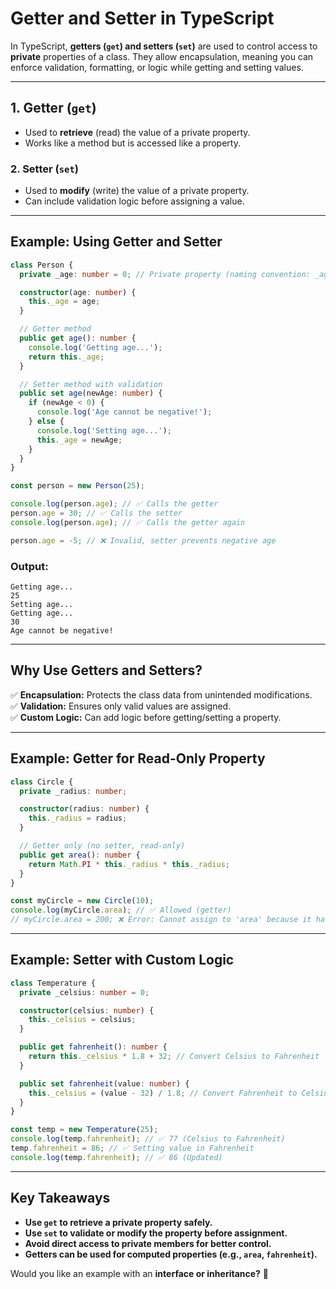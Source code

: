 # **Getter and Setter in TypeScript**

In TypeScript, **getters (`get`) and setters (`set`)** are used to control access to **private** properties of a class. They allow encapsulation, meaning you can enforce validation, formatting, or logic while getting and setting values.

---

## **1. Getter (`get`)**

- Used to **retrieve** (read) the value of a private property.
- Works like a method but is accessed like a property.

### **2. Setter (`set`)**

- Used to **modify** (write) the value of a private property.
- Can include validation logic before assigning a value.

---

## **Example: Using Getter and Setter**

```typescript
class Person {
  private _age: number = 0; // Private property (naming convention: _age)

  constructor(age: number) {
    this._age = age;
  }

  // Getter method
  public get age(): number {
    console.log('Getting age...');
    return this._age;
  }

  // Setter method with validation
  public set age(newAge: number) {
    if (newAge < 0) {
      console.log('Age cannot be negative!');
    } else {
      console.log('Setting age...');
      this._age = newAge;
    }
  }
}

const person = new Person(25);

console.log(person.age); // ✅ Calls the getter
person.age = 30; // ✅ Calls the setter
console.log(person.age); // ✅ Calls the getter again

person.age = -5; // ❌ Invalid, setter prevents negative age
```

### **Output:**

```
Getting age...
25
Setting age...
Getting age...
30
Age cannot be negative!
```

---

## **Why Use Getters and Setters?**

✅ **Encapsulation:** Protects the class data from unintended modifications.  
✅ **Validation:** Ensures only valid values are assigned.  
✅ **Custom Logic:** Can add logic before getting/setting a property.

---

## **Example: Getter for Read-Only Property**

```typescript
class Circle {
  private _radius: number;

  constructor(radius: number) {
    this._radius = radius;
  }

  // Getter only (no setter, read-only)
  public get area(): number {
    return Math.PI * this._radius * this._radius;
  }
}

const myCircle = new Circle(10);
console.log(myCircle.area); // ✅ Allowed (getter)
// myCircle.area = 200; ❌ Error: Cannot assign to 'area' because it has only a getter
```

---

## **Example: Setter with Custom Logic**

```typescript
class Temperature {
  private _celsius: number = 0;

  constructor(celsius: number) {
    this._celsius = celsius;
  }

  public get fahrenheit(): number {
    return this._celsius * 1.8 + 32; // Convert Celsius to Fahrenheit
  }

  public set fahrenheit(value: number) {
    this._celsius = (value - 32) / 1.8; // Convert Fahrenheit to Celsius
  }
}

const temp = new Temperature(25);
console.log(temp.fahrenheit); // ✅ 77 (Celsius to Fahrenheit)
temp.fahrenheit = 86; // ✅ Setting value in Fahrenheit
console.log(temp.fahrenheit); // ✅ 86 (Updated)
```

---

## **Key Takeaways**

- **Use `get` to retrieve a private property safely.**
- **Use `set` to validate or modify the property before assignment.**
- **Avoid direct access to private members for better control.**
- **Getters can be used for computed properties (e.g., `area`, `fahrenheit`).**

Would you like an example with an **interface or inheritance?** 🚀
